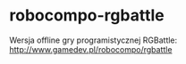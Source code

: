 robocompo-rgbattle
==================

Wersja offline gry programistycznej RGBattle: http://www.gamedev.pl/robocompo/rgbattle